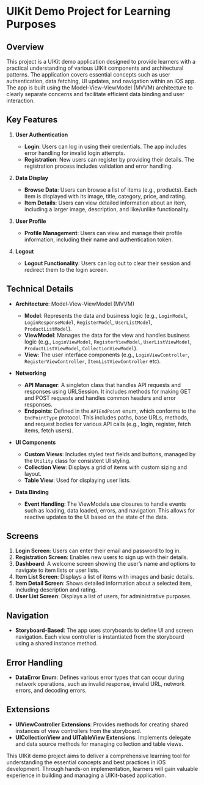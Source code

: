 # UIKit Demo Project for Learning Purposes

## Overview
This project is a UIKit demo application designed to provide learners with a practical understanding of various UIKit components and architectural patterns. The application covers essential concepts such as user authentication, data fetching, UI updates, and navigation within an iOS app. The app is built using the Model-View-ViewModel (MVVM) architecture to clearly separate concerns and facilitate efficient data binding and user interaction.

## Key Features

1. **User Authentication**
   - **Login**: Users can log in using their credentials. The app includes error handling for invalid login attempts.
   - **Registration**: New users can register by providing their details. The registration process includes validation and error handling.

2. **Data Display**
   - **Browse Data**: Users can browse a list of items (e.g., products). Each item is displayed with its image, title, category, price, and rating.
   - **Item Details**: Users can view detailed information about an item, including a larger image, description, and like/unlike functionality.

3. **User Profile**
   - **Profile Management**: Users can view and manage their profile information, including their name and authentication token.

4. **Logout**
   - **Logout Functionality**: Users can log out to clear their session and redirect them to the login screen.

## Technical Details

- **Architecture**: Model-View-ViewModel (MVVM)
  - **Model**: Represents the data and business logic (e.g., `LoginModel`, `LoginResponseModel`, `RegisterModel`, `UserListModel`, `ProductListModel`).
  - **ViewModel**: Manages the data for the view and handles business logic (e.g., `LoginViewModel`, `RegisterViewModel`, `UserListViewModel`, `ProductListViewModel`, `CollectionViewModel`).
  - **View**: The user interface components (e.g., `LoginViewController`, `RegisterViewController`, `ItemListViewController` etc).

- **Networking**
  - **API Manager**: A singleton class that handles API requests and responses using URLSession. It includes methods for making GET and POST requests and handles common headers and error responses.
  - **Endpoints**: Defined in the `APIEndPoint` enum, which conforms to the `EndPointType` protocol. This includes paths, base URLs, methods, and request bodies for various API calls (e.g., login, register, fetch items, fetch users).

- **UI Components**
  - **Custom Views**: Includes styled text fields and buttons, managed by the `Utility` class for consistent UI styling.
  - **Collection View**: Displays a grid of items with custom sizing and layout.
  - **Table View**: Used for displaying user lists.

- **Data Binding**
  - **Event Handling**: The ViewModels use closures to handle events such as loading, data loaded, errors, and navigation. This allows for reactive updates to the UI based on the state of the data.

## Screens

1. **Login Screen**: Users can enter their email and password to log in.
2. **Registration Screen**: Enables new users to sign up with their details.
3. **Dashboard**: A welcome screen showing the user’s name and options to navigate to item lists or user lists.
4. **Item List Screen**: Displays a list of items with images and basic details.
5. **Item Detail Screen**: Shows detailed information about a selected item, including description and rating.
6. **User List Screen**: Displays a list of users, for administrative purposes.

## Navigation

- **Storyboard-Based**: The app uses storyboards to define UI and screen navigation. Each view controller is instantiated from the storyboard using a shared instance method.

## Error Handling

- **DataError Enum**: Defines various error types that can occur during network operations, such as invalid response, invalid URL, network errors, and decoding errors.

## Extensions

- **UIViewController Extensions**: Provides methods for creating shared instances of view controllers from the storyboard.
- **UICollectionView and UITableView Extensions**: Implements delegate and data source methods for managing collection and table views.

This UIKit demo project aims to deliver a comprehensive learning tool for understanding the essential concepts and best practices in iOS development. Through hands-on implementation, learners will gain valuable experience in building and managing a UIKit-based application.
